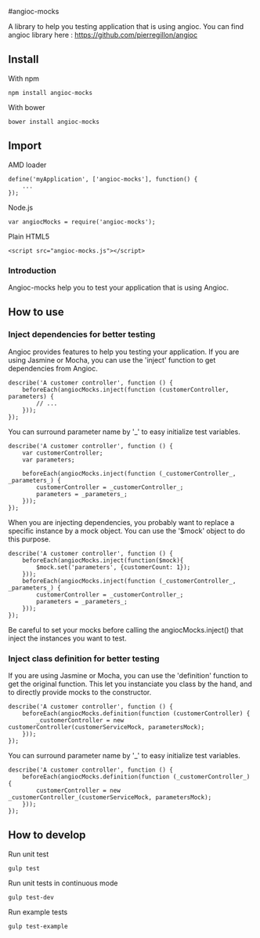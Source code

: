 #angioc-mocks

A library to help you testing application that is using angioc. You can find angioc library here : https://github.com/pierregillon/angioc

## Install

With npm

    npm install angioc-mocks

With bower

    bower install angioc-mocks

## Import

AMD loader	

    define('myApplication', ['angioc-mocks'], function() {
        ...
    });	
    
Node.js
	
    var angiocMocks = require('angioc-mocks');
	
Plain HTML5

    <script src="angioc-mocks.js"></script>
    
### Introduction

Angioc-mocks help you to test your application that is using Angioc.

## How to use

### Inject dependencies for better testing

Angioc provides features to help you testing your application.
If you are using Jasmine or Mocha, you can use the 'inject' function to get dependencies from Angioc.

    describe('A customer controller', function () {
        beforeEach(angiocMocks.inject(function (customerController, parameters) {
            // ...
        }));
    });
 
You can surround parameter name by '_' to easy initialize test variables.

    describe('A customer controller', function () {
        var customerController;
        var parameters;

        beforeEach(angiocMocks.inject(function (_customerController_, _parameters_) {
            customerController = _customerController_;
            parameters = _parameters_;
        }));
    });
    
When you are injecting dependencies, you probably want to replace a specific instance by a mock object. You can use the
'$mock' object to do this purpose.

    describe('A customer controller', function () {
        beforeEach(angiocMocks.inject(function($mock){
            $mock.set('parameters', {customerCount: 1});
        }));
        beforeEach(angiocMocks.inject(function (_customerController_, _parameters_) {
            customerController = _customerController_;
            parameters = _parameters_;
        }));
    });
    
Be careful to set your mocks before calling the angiocMocks.inject() that inject the instances you want to test.

### Inject class definition for better testing

If you are using Jasmine or Mocha, you can use the 'definition' function to get the original function. This let you instanciate
you class by the hand, and to directly provide mocks to the constructor.

    describe('A customer controller', function () {
        beforeEach(angiocMocks.definition(function (customerController) {
            _customerController = new customerController(customerServiceMock, parametersMock);
        }));
    });
  
You can surround parameter name by '_' to easy initialize test variables.

    describe('A customer controller', function () {
        beforeEach(angiocMocks.definition(function (_customerController_) {
            customerController = new _customerController_(customerServiceMock, parametersMock);
        }));
    });

## How to develop

Run unit test

    gulp test
    
Run unit tests in continuous mode

    gulp test-dev
    
Run example tests

    gulp test-example
    
